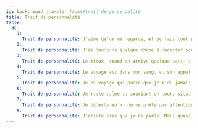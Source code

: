 ```yaml
---
id: background_traveler_fr.md#trait-de-personnalité
title: Trait de personnalité
table:
  d8:
    1:
      Trait de personnalité: J'aime qu'on me regarde, et je fais tout pour briller.
    2:
      Trait de personnalité: J'ai toujours quelque chose à raconter pour détendre l'atmosphère.
    3:
      Trait de personnalité: Le mieux, quand on arrive quelque part, c'est de se tenir au courant de toutes les rumeurs du coin.
    4:
      Trait de personnalité: Le voyage est dans mon sang, et son appel est plus fort que tout.
    5:
      Trait de personnalité: Je ne voyage que parce que je n'ai jamais trouvé d'endroit où m'installer, mais je ne perds pas espoir de le trouver un jour.
    6:
      Trait de personnalité: Je reste calme et souriant en toute situation. C'est le meilleur moyen de tempérer les ardeurs.
    7:
      Trait de personnalité: Je déteste qu'on ne me prête pas attention. D'aucun disent que je suis une diva.
    8:
      Trait de personnalité: J'écoute plus que je ne parle. Mais quand je parle, ça n'est jamais pour ne rien dire.
---
```


